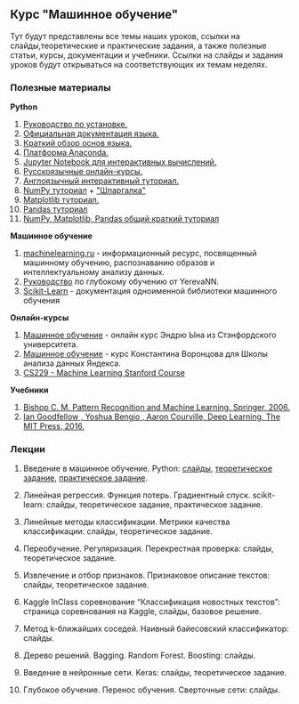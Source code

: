 ## Курс "Машинное обучение"

Тут будут представлены все темы наших уроков, ссылки на слайды,теоретические и практические задания, а также полезные статьи, курсы, документации и учебники. Ссылки на слайды и задания уроков будут открываться на соответствующих их темам неделях.

### Полезные материалы

**Python**

1. [Руководство по установке.](https://realpython.com/installing-python/)
2. [Официальная документация языка.](https://www.python.org/doc/) 
3. [Краткий обзор основ языка.](https://cs231n.github.io/python-numpy-tutorial/#python-basic)
4. [Платформа Anaconda.](https://www.anaconda.com/products/individual#download-section)
5. [Jupyter Notebook для интерактивных вычислений.](http://math-hse.info/f/2018-19/py-polit/instruction_JN.pdf)
6. [Русскоязычные онлайн-курсы.](https://pythonworld.ru/kursy/free.html)
7. [Англоязычный интерактивный туториал.](https://www.learnpython.org/)
8. [NumPy туториал](https://numpy.org/doc/stable/user/quickstart.html) + ["Шпаргалка"](https://s3.amazonaws.com/assets.datacamp.com/blog_assets/Numpy_Python_Cheat_Sheet.pdf)
9. [Matplotlib туториал.](https://matplotlib.org/tutorials/introductory/pyplot.html)
10. [Pandas туториал](https://pandas.pydata.org/pandas-docs/stable/getting_started/tutorials.html)
11. [NumPy, Matplotlib, Pandas общий краткий туториал](https://yadi.sk/i/pWwVPxvL3N9mX3)

**Машинное обучение**

1. [machinelearning.ru](http://www.machinelearning.ru/) - информационный ресурс, посвященный машинному обучению, распознаванию образов и интеллектуальному анализу данных.
2. [Руководство](https://yerevann.com/a-guide-to-deep-learning/) по глубокому обучению от YerevaNN.
3. [Scikit-Learn](https://scikit-learn.org/stable/index.html) - документация одноименной библиотеки машинного обучения

**Онлайн-курсы**

1. [Машинное обучение](https://ru.coursera.org/learn/machine-learning) - онлайн курс Эндрю Ына из Стэнфордского университета.
2. [Машинное обучение](https://ya-r.ru/2020/05/07/vorontsov-kurs-mashinnoe-obuchenie-2019-shkola-analiza-dannyh/) - курс Константина Воронцова для Школы анализа данных Яндекса.
3. [CS229 - Machine Learning Stanford Course](https://see.stanford.edu/Course/CS229)

**Учебники**

1. [Bishop C. M. Pattern Recognition and Machine Learning. Springer, 2006.](http://users.isr.ist.utl.pt/~wurmd/Livros/school/Bishop%20-%20Pattern%20Recognition%20And%20Machine%20Learning%20-%20Springer%20%202006.pdf)
2. [Ian Goodfellow , Yoshua Bengio , Aaron Courville, Deep Learning, The MIT Press, 2016.](https://www.deeplearningbook.org/)


### Лекции

1. Введение в машинное обучение. Python: [слайды](https://docs.google.com/presentation/d/1UtQ8I5p_KGRBigW-qQY6x6enFq5G2eo8IMGDdn4JWZ8/edit?usp=sharing), [теоретическое задание](https://forms.gle/KDhnV9ocRpMFffZN6), [практическое задание](https://yadi.sk/i/8yuMGmCOaF8fNg).

2. Линейная регрессия. Функция потерь. Градиентный спуск. scikit-learn: слайды, теоретическое задание, практическое задание.

3. Линейные методы классификации. Метрики качества классификации: слайды, теоретическое задание.

4. Переобучение. Регуляризация. Перекрестная проверка: слайды, теоретическое задание.

5. Извлечение и отбор признаков. Признаковое описание текстов: слайды, теоретическое задание.

6. Kaggle InClass соревнование “Классификация новостных текстов”: страница соревнования на Kaggle, слайды, базовое решение.

7. Метод k-ближайших соседей. Наивный байесовский классификатор: слайды.

8. Дерево решений. Bagging. Random Forest. Boosting: слайды.

9. Введение в нейронные сети. Keras: слайды, теоретическое задание.

10. Глубокое обучение. Перенос обучения. Сверточные сети: слайды.
